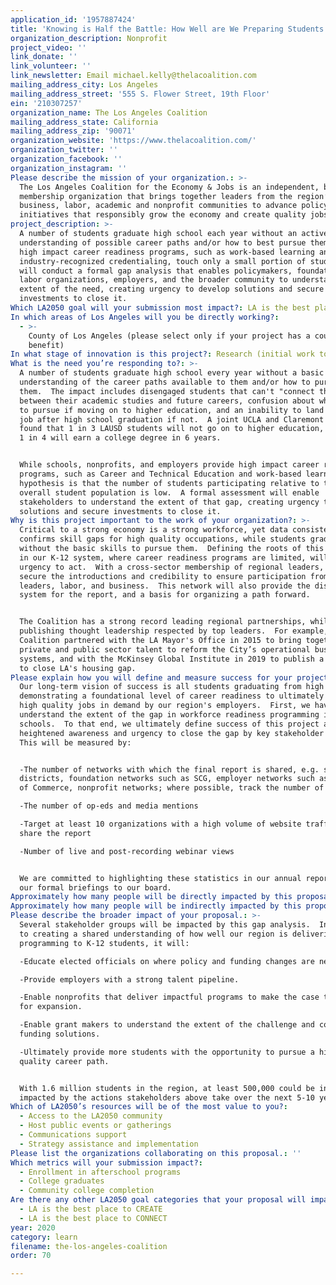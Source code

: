 ```yaml
---
application_id: '1957887424'
title: 'Knowing is Half the Battle: How Well are We Preparing Students for Careers?'
organization_description: Nonprofit
project_video: ''
link_donate: ''
link_volunteer: ''
link_newsletter: Email michael.kelly@thelacoalition.com
mailing_address_city: Los Angeles
mailing_address_street: '555 S. Flower Street, 19th Floor'
ein: '210307257'
organization_name: The Los Angeles Coalition
mailing_address_state: California
mailing_address_zip: '90071'
organization_website: 'https://www.thelacoalition.com/'
organization_twitter: ''
organization_facebook: ''
organization_instagram: ''
Please describe the mission of your organization.: >-
  The Los Angeles Coalition for the Economy & Jobs is an independent, bipartisan
  membership organization that brings together leaders from the region’s
  business, labor, academic and nonprofit communities to advance policy
  initiatives that responsibly grow the economy and create quality jobs.
project_description: >-
  A number of students graduate high school each year without an active
  understanding of possible career paths and/or how to best pursue them.  Still,
  high impact career readiness programs, such as work-based learning and
  industry-recognized credentialing, touch only a small portion of students.  We
  will conduct a formal gap analysis that enables policymakers, foundations,
  labor organizations, employers, and the broader community to understand the
  extent of the need, creating urgency to develop solutions and secure
  investments to close it.
Which LA2050 goal will your submission most impact?: LA is the best place to LEARN
In which areas of Los Angeles will you be directly working?:
  - >-
    County of Los Angeles (please select only if your project has a countywide
    benefit)
In what stage of innovation is this project?: Research (initial work to identify and understand the problem)
What is the need you’re responding to?: >-
  A number of students graduate high school every year without a basic
  understanding of the career paths available to them and/or how to pursue
  them.  The impact includes disengaged students that can't "connect the dots"
  between their academic studies and future careers, confusion about which major
  to pursue if moving on to higher education, and an inability to land a quality
  job after high school graduation if not.  A joint UCLA and Claremont study
  found that 1 in 3 LAUSD students will not go on to higher education, and only
  1 in 4 will earn a college degree in 6 years.  


  While schools, nonprofits, and employers provide high impact career readiness
  programs, such as Career and Technical Education and work-based learning, our
  hypothesis is that the number of students participating relative to the
  overall student population is low.  A formal assessment will enable
  stakeholders to understand the extent of that gap, creating urgency to develop
  solutions and secure investments to close it.
Why is this project important to the work of your organization?: >-
  Critical to a strong economy is a strong workforce, yet data consistently
  confirms skill gaps for high quality occupations, while students graduate
  without the basic skills to pursue them.  Defining the roots of this challenge
  in our K-12 system, where career readiness programs are limited, will create
  urgency to act.  With a cross-sector membership of regional leaders, we can
  secure the introductions and credibility to ensure participation from K-12
  leaders, labor, and business.  This network will also provide the distribution
  system for the report, and a basis for organizing a path forward.


  The Coalition has a strong record leading regional partnerships, while
  publishing thought leadership respected by top leaders.  For example, the
  Coalition partnered with the LA Mayor's Office in 2015 to bring together
  private and public sector talent to reform the City’s operational business
  systems, and with the McKinsey Global Institute in 2019 to publish a tool kit
  to close LA's housing gap.  
Please explain how you will define and measure success for your project.: >-
  Our long-term vision of success is all students graduating from high school
  demonstrating a foundational level of career readiness to ultimately pursue
  high quality jobs in demand by our region's employers.  First, we have to
  understand the extent of the gap in workforce readiness programming in our
  schools.  To that end, we ultimately define success of this project as a
  heightened awareness and urgency to close the gap by key stakeholder groups. 
  This will be measured by:


  -The number of networks with which the final report is shared, e.g. school
  districts, foundation networks such as SCG, employer networks such as Chambers
  of Commerce, nonprofit networks; where possible, track the number of views 

  -The number of op-eds and media mentions 

  -Target at least 10 organizations with a high volume of website traffic to
  share the report

  -Number of live and post-recording webinar views


  We are committed to highlighting these statistics in our annual report and to
  our formal briefings to our board.
Approximately how many people will be directly impacted by this proposal?: '1000'
Approximately how many people will be indirectly impacted by this proposal?: '500000'
Please describe the broader impact of your proposal.: >-
  Several stakeholder groups will be impacted by this gap analysis.  In addition
  to creating a shared understanding of how well our region is delivering
  programming to K-12 students, it will:

  -Educate elected officials on where policy and funding changes are needed.

  -Provide employers with a strong talent pipeline.

  -Enable nonprofits that deliver impactful programs to make the case to funders
  for expansion.

  -Enable grant makers to understand the extent of the challenge and commit to
  funding solutions.

  -Ultimately provide more students with the opportunity to pursue a high
  quality career path.


  With 1.6 million students in the region, at least 500,000 could be indirectly
  impacted by the actions stakeholders above take over the next 5-10 years.
Which of LA2050’s resources will be of the most value to you?:
  - Access to the LA2050 community
  - Host public events or gatherings
  - Communications support
  - Strategy assistance and implementation
Please list the organizations collaborating on this proposal.: ''
Which metrics will your submission impact?:
  - Enrollment in afterschool programs
  - College graduates
  - Community college completion
Are there any other LA2050 goal categories that your proposal will impact?:
  - LA is the best place to CREATE
  - LA is the best place to CONNECT
year: 2020
category: learn
filename: the-los-angeles-coalition
order: 70

---
```

